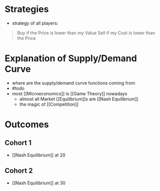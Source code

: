 # Strategies
- strategy of all players:
> Buy if the Price is lower than my Value
> Sell if my Cost is lower than the Price

# Explanation of Supply/Demand Curve
- where are the supply/demand curve functions coming from
- #todo
- most [[Microeconomics]] is [[Game Theory]] nowadays
	- almost all Market [[Equilibrium]]s are [[Nash Equilibrium]]
	- the magic of [[Competition]]

# Outcomes
## Cohort 1
- [[Nash Equilibrium]] at 20
## Cohort 2
- [[Nash Equilibrium]] at 30